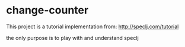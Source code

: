 # change-counter

This project is a tutorial implementation from:
http://speclj.com/tutorial

the only purpose is to play with and understand speclj
